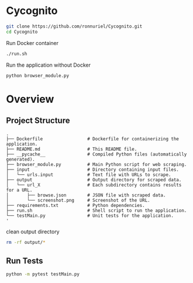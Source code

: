 # Cycognito

```bash
git clone https://github.com/ronnuriel/Cycognito.git
cd Cycognito
```

Run Docker container
```bash
./run.sh
```

Run the application without Docker
```bash
python browser_module.py
```

# Overview
## Project Structure
```
.
├── Dockerfile                 # Dockerfile for containerizing the application.
├── README.md                  # This README file.
├── __pycache__                # Compiled Python files (automatically generated).
├── browser_module.py          # Main Python script for web scraping.
├── input                      # Directory containing input files.
│   └── urls.input             # Text file with URLs to scrape.
├── output                     # Output directory for scraped data.
│   └── url_X                  # Each subdirectory contains results for a URL.
│       ├── browse.json        # JSON file with scraped data.
│       └── screenshot.png     # Screenshot of the URL.
├── requirements.txt           # Python dependencies.
├── run.sh                     # Shell script to run the application.
└── testMain.py                # Unit tests for the application.
'
```

clean output directory
```bash
rm -rf output/*
```


## **Run Tests**
```bash
python -m pytest testMain.py
```